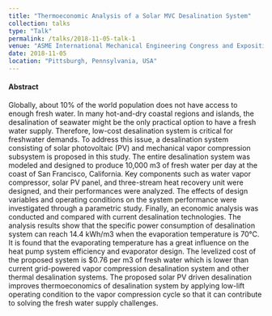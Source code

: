 ```yaml
---
title: "Thermoeconomic Analysis of a Solar MVC Desalination System"
collection: talks
type: "Talk"
permalink: /talks/2018-11-05-talk-1
venue: "ASME International Mechanical Engineering Congress and Exposition"
date: 2018-11-05
location: "Pittsburgh, Pennsylvania, USA"
---
```

#### Abstract
Globally, about 10% of the world population does not have access to enough fresh water. 
In many hot-and-dry coastal regions and islands, the desalination of seawater might be the only practical option to 
have a fresh water supply. Therefore, low-cost desalination system is critical for freshwater demands. 
To address this issue, a desalination system consisting of solar photovoltaic (PV) and mechanical vapor compression 
subsystem is proposed in this study. The entire desalination system was modeled and designed to produce 10,000 m3 of 
fresh water per day at the coast of San Francisco, California. Key components such as water vapor compressor, 
solar PV panel, and three-stream heat recovery unit were designed, and their performances were analyzed. 
The effects of design variables and operating conditions on the system performance were investigated through 
a parametric study. Finally, an economic analysis was conducted and compared with current desalination technologies. 
The analysis results show that the specific power consumption of desalination system can reach 14.4 kWh/m3 
when the evaporation temperature is 70°C. It is found that the evaporating temperature has a great influence on 
the heat pump system efficiency and evaporator design. The levelized cost of the proposed system is $0.76 per m3 of 
fresh water which is lower than current grid-powered vapor compression desalination system and 
other thermal desalination systems. The proposed solar PV driven desalination improves thermoeconomics of 
desalination system by applying low-lift operating condition to the vapor compression cycle so that 
it can contribute to solving the fresh water supply challenges.